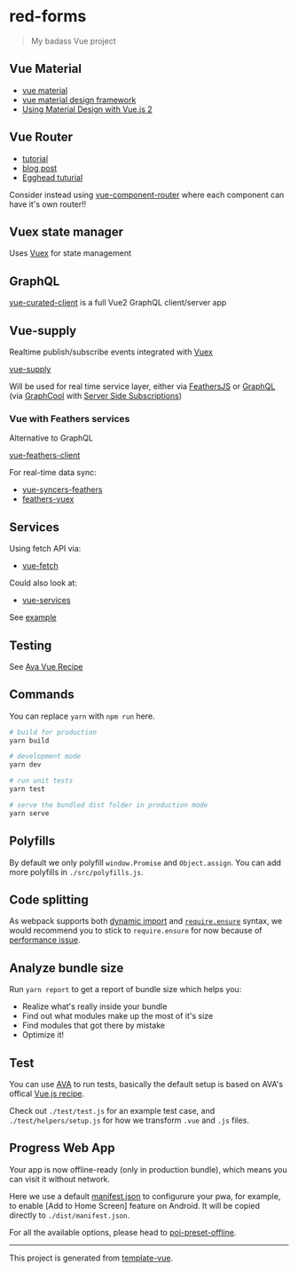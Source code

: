 # red-forms

> My badass Vue project

## Vue Material

- [vue material](https://github.com/vuematerial/vue-material)
- [vue material design framework](https://medium.com/tldr-tech/vue-material-the-vue-material-design-framework-6e6ad857d0c6)
- [Using Material Design with Vue.js 2](https://medium.com/codingthesmartway-com-blog/using-material-design-with-vue-js-2-a938eac53112)

## Vue Router

- [tutorial](https://www.youtube.com/watch?v=X-cs3UfqfYA)
- [blog post](https://medium.com/@softwarecf/getting-started-with-vue-router-37cd7d783245)
- [Egghead tuturial](https://egghead.io/lessons/vue-get-up-and-running-with-vue-router)

Consider instead using [vue-component-router](https://www.npmjs.com/package/vue-component-router) where
each component can have it's own router!!

## Vuex state manager

Uses [Vuex](https://vuex.vuejs.org/en/getting-started.html) for state management

## GraphQL

[vue-curated-client](https://github.com/vuejs/vue-curated-client) is a full Vue2 GraphQL client/server app

## Vue-supply

Realtime publish/subscribe events integrated with [Vuex](https://vuex.vuejs.org/en/)

[vue-supply](https://github.com/Akryum/vue-supply)

Will be used for real time service layer, either via [FeathersJS](https://feathersjs.com) or [GraphQL](http://graphql.org/) (via [GraphCool](https://www.graph.cool) with [Server Side Subscriptions](https://www.graph.cool/docs/reference/functions/server-side-subscriptions-ahlohd8ohn/))

### Vue with Feathers services

Alternative to GraphQL

[vue-feathers-client](https://github.com/cklmercer/vue-feathers-client)

For real-time data sync:

- [vue-syncers-feathers](https://www.npmjs.com/package/vue-syncers-feathers)
- [feathers-vuex](https://github.com/feathersjs/feathers-vuex)

## Services

Using fetch API via:

- [vue-fetch](https://github.com/kristianmandrup/vue-fetch#outside-component)

Could also look at:

- [vue-services](https://www.npmjs.com/package/vue-services)

See [example](https://medium.com/codingthesmartway-com-blog/vue-js-2-vue-resource-real-world-vue-application-with-external-api-access-c3de83f25c00)

## Testing

See [Ava Vue Recipe](https://github.com/avajs/ava/blob/master/docs/recipes/vue.md)

## Commands

You can replace `yarn` with `npm run` here.

```bash
# build for production
yarn build

# development mode
yarn dev

# run unit tests
yarn test

# serve the bundled dist folder in production mode
yarn serve
```

## Polyfills

By default we only polyfill `window.Promise` and `Object.assign`. You can add more polyfills in `./src/polyfills.js`.

## Code splitting

As webpack supports both [dynamic import](https://webpack.js.org/guides/code-splitting-async/#dynamic-import-import-) and [`require.ensure`](https://webpack.js.org/guides/code-splitting-async/#require-ensure-) syntax, we would recommend you to stick to `require.ensure` for now because of [performance issue](https://github.com/webpack/webpack/issues/4636).

## Analyze bundle size

Run `yarn report` to get a report of bundle size which helps you:

- Realize what's really inside your bundle
- Find out what modules make up the most of it's size
- Find modules that got there by mistake
- Optimize it!


## Test

You can use [AVA](https://github.com/avajs/ava) to run tests, basically the default setup is based on AVA's offical [Vue.js recipe](https://github.com/avajs/ava/blob/master/docs/recipes/vue.md).

Check out `./test/test.js` for an example test case, and `./test/helpers/setup.js` for how we transform `.vue` and `.js` files.

## Progress Web App

Your app is now offline-ready (only in production bundle), which means you can visit it without network.

Here we use a default [manifest.json](./static/manifest.json) to configurure your pwa, for example, to enable [Add to Home Screen] feature on Android. It will be copied directly to `./dist/manifest.json`.


For all the available options, please head to [poi-preset-offline](https://github.com/egoist/poi/tree/master/packages/poi-preset-offline#api).

---

This project is generated from [template-vue](https://github.com/egoist/template-vue).
